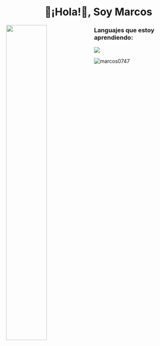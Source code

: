 <h1 align="center">👋¡Hola!👋, Soy Marcos</h1>
<img align="left" width="47%" src="https://github-readme-stats.vercel.app/api?username=marcos0747&show_icons=true&theme=radical" />



<h3 align="left">Languajes que estoy aprendiendo:</h3>


<img src="https://img.shields.io/badge/Node-000?style=for-the-badge&logo=node.js&logoColor=green" />



<p><img align="left" src="https://github-readme-stats.vercel.app/api/top-langs?username=marcos0747&theme=vue-dark&show_icons=true&locale=en&layout=compact" alt="marcos0747" /></p>

<p align="left"> <img src="https://komarev.com/ghpvc/?username=marcos0747&label=Profile%20views&color=0e75b6&style=for-the-badge" alt="marcos0747 /> </p>
